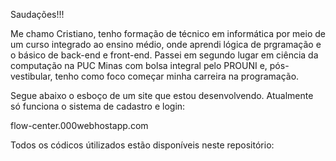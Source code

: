 Saudações!!!

Me chamo Cristiano, tenho formação de técnico em informática por meio de um curso integrado ao ensino médio, onde aprendi lógica de prgramação e o básico de back-end e front-end. Passei em segundo lugar em ciência da computação na PUC Minas com bolsa integral pelo PROUNI e, pós-vestibular, tenho como foco começar minha carreira na programação.

Segue abaixo o esboço de um site que estou desenvolvendo. Atualmente só funciona o sistema de cadastro e login:

flow-center.000webhostapp.com

Todos os códicos útilizados estão disponíveis neste repositório: 
